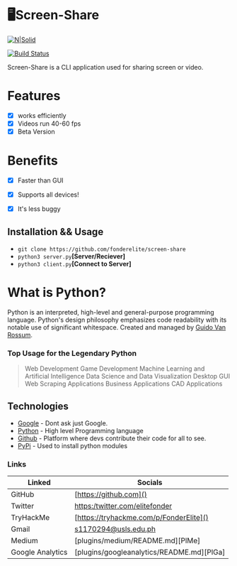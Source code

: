 # 🖥️Screen-Share

[![N|Solid](https://cldup.com/dTxpPi9lDf.thumb.png)](https://nodesource.com/products/nsolid)

[![Build Status](https://travis-ci.org/joemccann/dillinger.svg?branch=master)]()

Screen-Share is a CLI application used  for sharing screen or video.

# Features
 - [x] works efficiently
 - [x] Videos run 40-60 fps
 - [x] Beta Version

# Benefits
- [x] Faster than GUI
- [x]  Supports all devices!
- [x]  It's less buggy


## Installation && Usage
  - ```git clone https://github.com/fonderelite/screen-share```
  - ```python3 server.py```**[Server/Reciever]**
  - ```python3 client.py```**[Connect to Server]**

# What is Python?
Python is an interpreted, high-level and general-purpose programming language. Python's design philosophy emphasizes code readability with its notable use of significant whitespace. Created and managed by [Guido Van Rossum](https://en.wikipedia.org/wiki/Guido_van_Rossum).

### Top Usage for the  Legendary Python
> Web Development
> Game Development
> Machine Learning and Artificial Intelligence
> Data Science and Data Visualization
> Desktop GUI
> Web Scraping Applications
> Business Applications
> CAD Applications


## Technologies

* [Google]() - Dont ask just Google.
* [Python]() - High level Programming language
* [Github]() - Platform where devs contribute their code for all to see.
* [PyPi]() - Used to install python modules
### Links
| Linked | Socials|
| ------ | ------ |
| GitHub | [https://github.com]() |
| Twitter | [https:/twitter.com/elitefonder]() |
| TryHackMe | [https://tryhackme.com/p/FonderElite]() |
| Gmail | [s1170294@usls.edu.ph]() |
| Medium | [plugins/medium/README.md][PlMe] |
| Google Analytics | [plugins/googleanalytics/README.md][PlGa] |
